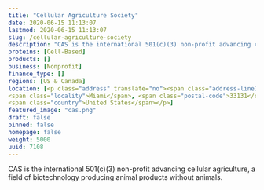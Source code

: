 ```yaml
---
title: "Cellular Agriculture Society"
date: 2020-06-15 11:13:07
lastmod: 2020-06-15 11:13:07
slug: /cellular-agriculture-society
description: "CAS is the international 501(c)(3) non-profit advancing cellular agriculture, a field of biotechnology producing animal products without animals."
proteins: [Cell-Based]
products: []
business: [Nonprofit]
finance_type: []
regions: [US & Canada]
location: [<p class="address" translate="no"><span class="address-line1">Brickell Avenue</span><br>
<span class="locality">Miami</span>, <span class="postal-code">33131</span><br>
<span class="country">United States</span></p>]
featured_image: "cas.png"
draft: false
pinned: false
homepage: false
weight: 5000
uuid: 7108
---
```

<p>CAS is the international 501(c)(3) non-profit advancing cellular agriculture, a field of biotechnology producing animal products without animals.</p>
